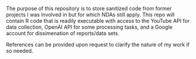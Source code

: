 The purpose of this repository is to store sanitized code from former projects I was involved in
but for which NDAs still apply.  This repo will contain R code that is readily executable with access
to the YouTube API for data collection, OpenAI API for some processing tasks, and a Google account 
for dissimenation of reports/data sets.

References can be provided upon request to clarify the nature of my work if so needed.
